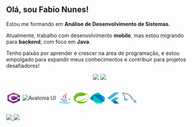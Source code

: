 <h2>Olá, sou Fabio Nunes!</h2>
<p>Estou me formando em <strong>Análise de Desenvolvimento de Sistemas</strong>.</p>
<p>Atualmente, trabalho com desenvolvimento <strong>mobile</strong>, mas estou migrando para <strong>backend</strong>, com foco em <strong>Java</strong>.</p>
<p>Tenho paixão por aprender e crescer na área de programação, e estou empolgado para expandir meus conhecimentos e contribuir para projetos desafiadores!</p>


<p align="center">
  <img src="https://github-readme-stats.vercel.app/api?username=FabioNunesPedro&show_icons=true&hide_title=true&count_private=true&hide=prs&theme=radical&icon_color=green" width="40%" />
  <img src="https://github-readme-stats.vercel.app/api/top-langs/?username=FabioNunesPedro&layout=compact&theme=radical" width="40%" />
</p>


<div style="display: inline_block"><br>
  <img align="center" alt="C#" height="30" width="40" src="https://raw.githubusercontent.com/devicons/devicon/master/icons/csharp/csharp-original.svg">
  <img align="center" alt="Avalonia UI" height="30" width="40" src="https://github.com/user-attachments/assets/12dc0a43-8f67-416b-a14c-4c6726492b6e">
  <img align="center" alt="Java" height="30" width="40" src="https://raw.githubusercontent.com/devicons/devicon/master/icons/java/java-original.svg">
  <img align="center" alt="Spring Boot" height="30" width="40" src="https://raw.githubusercontent.com/devicons/devicon/master/icons/spring/spring-original.svg">
  <img align="center" alt="Dart" height="30" width="40" src="https://raw.githubusercontent.com/devicons/devicon/master/icons/dart/dart-original.svg">
  <img align="center" alt="Flutter" height="30" width="40" src="https://raw.githubusercontent.com/devicons/devicon/master/icons/flutter/flutter-original.svg">
  <img align="center" alt="SQL" height="30" width="40" src="https://raw.githubusercontent.com/devicons/devicon/master/icons/mysql/mysql-original.svg">
</div>

  ##
 
<a href="mailto:fabio.pedro@live.com">
  <img src="https://img.shields.io/badge/-Email-%23333?style=for-the-badge&logo=microsoftoutlook&logoColor=white" target="_blank">
</a>
<a href="https://www.linkedin.com/in/fabio-nunes-pedro-640735236/" target="_blank">
  <img src="https://img.shields.io/badge/-LinkedIn-%230077B5?style=for-the-badge&logo=linkedin&logoColor=white" target="_blank">
</a>

